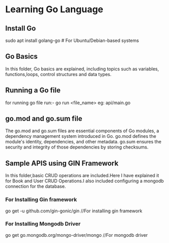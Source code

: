 # **Learning Go Language**

## Install Go
sudo apt install golang-go  # For Ubuntu/Debian-based systems

## Go Basics
In this folder, Go basics are explained, including topics such as variables, functions,loops, control structures and data types.

## Running a Go file
for running go file run:- go run <file_name>     eg: api/main.go

## go.mod and go.sum file
The go.mod and go.sum files are essential components of Go modules, a dependency management system introduced in Go.
go.mod defines the module's identity, dependencies, and other metadata.
go.sum ensures the security and integrity of those dependencies by storing checksums.

## Sample APIS using GIN Framework
In this folder,basic CRUD operations are included.Here I have explained it for Book and User CRUD Operations.I also included configuring a mongodb connection for the database.
### For Installing Gin framework
go get -u github.com/gin-gonic/gin      //For installing gin framework

### For Installing Mongodb Driver
go get go.mongodb.org/mongo-driver/mongo   //For mongodb driver